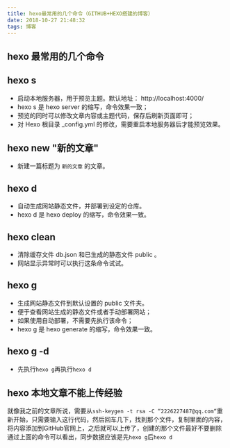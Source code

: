 ```yaml
---
title: hexo最常用的几个命令（GITHUB+HEXO搭建的博客）
date: 2018-10-27 21:48:32
tags: 博客
---
```

## hexo 最常用的几个命令
<!--more-->
## hexo s
- 启动本地服务器，用于预览主题。默认地址： http://localhost:4000/
- hexo s 是 hexo server 的缩写，命令效果一致；
- 预览的同时可以修改文章内容或主题代码，保存后刷新页面即可；
- 对 Hexo 根目录 _config.yml 的修改，需要重启本地服务器后才能预览效果。

## hexo new "新的文章"
- 新建一篇标题为 `新的文章` 的文章。

## hexo d
- 自动生成网站静态文件，并部署到设定的仓库。
- hexo d 是 hexo deploy 的缩写，命令效果一致。

## hexo clean
- 清除缓存文件 db.json 和已生成的静态文件 public 。
- 网站显示异常时可以执行这条命令试试。

## hexo g
- 生成网站静态文件到默认设置的 public 文件夹。
- 便于查看网站生成的静态文件或者手动部署网站；
- 如果使用自动部署，不需要先执行该命令；
- hexo g 是 hexo generate 的缩写，命令效果一致。

## hexo g -d
- 先执行`hexo g`再执行`hexo d`

## hexo 本地文章不能上传经验
就像我之前的文章所说，需要从`ssh-keygen -t rsa -C “2226227487@qq.com“`重新开始，只需要输入这行代码，然后回车几下，找到那个文件，复制里面的内容，将内容添加到GitHub官网上，之后就可以上传了，创建的那个文件最好不要删除
通过上面的命令可以看出，同步数据应该是先`hexo g`后`hexo d`